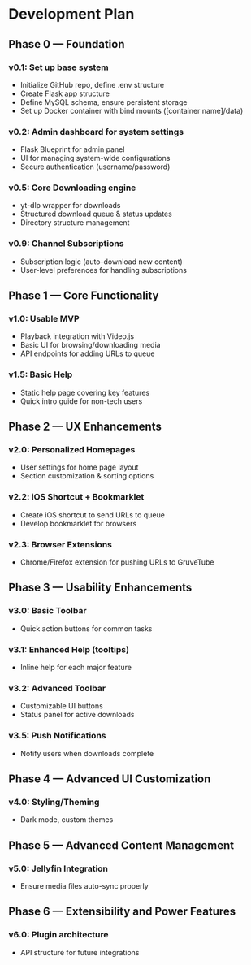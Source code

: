 # Development Plan

## Phase 0 — Foundation

### v0.1: Set up base system
- Initialize GitHub repo, define .env structure
- Create Flask app structure
- Define MySQL schema, ensure persistent storage
- Set up Docker container with bind mounts ([container name]/data)

### v0.2: Admin dashboard for system settings
- Flask Blueprint for admin panel
- UI for managing system-wide configurations
- Secure authentication (username/password)

### v0.5: Core Downloading engine
- yt-dlp wrapper for downloads
- Structured download queue & status updates
- Directory structure management

### v0.9: Channel Subscriptions
- Subscription logic (auto-download new content)
- User-level preferences for handling subscriptions

## Phase 1 — Core Functionality

### v1.0: Usable MVP
- Playback integration with Video.js
- Basic UI for browsing/downloading media
- API endpoints for adding URLs to queue

### v1.5: Basic Help
- Static help page covering key features
- Quick intro guide for non-tech users

## Phase 2 — UX Enhancements

### v2.0: Personalized Homepages
- User settings for home page layout
- Section customization & sorting options

### v2.2: iOS Shortcut + Bookmarklet
- Create iOS shortcut to send URLs to queue
- Develop bookmarklet for browsers

### v2.3: Browser Extensions
- Chrome/Firefox extension for pushing URLs to GruveTube

## Phase 3 — Usability Enhancements

### v3.0: Basic Toolbar
- Quick action buttons for common tasks

### v3.1: Enhanced Help (tooltips)
- Inline help for each major feature

### v3.2: Advanced Toolbar
- Customizable UI buttons
- Status panel for active downloads

### v3.5: Push Notifications
- Notify users when downloads complete

## Phase 4 — Advanced UI Customization

### v4.0: Styling/Theming
- Dark mode, custom themes

## Phase 5 — Advanced Content Management

### v5.0: Jellyfin Integration
- Ensure media files auto-sync properly

## Phase 6 — Extensibility and Power Features

### v6.0: Plugin architecture
- API structure for future integrations
